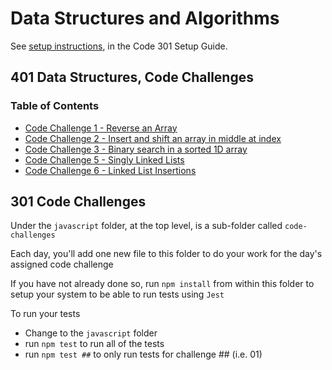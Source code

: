 # Data Structures and Algorithms

See [setup instructions](https://codefellows.github.io/setup-guide/code-301/3-code-challenges), in the Code 301 Setup Guide.

## 401 Data Structures, Code Challenges

### Table of Contents

- [Code Challenge 1 - Reverse an Array](javascript/array/array-reverse/README.md)
- [Code Challenge 2 - Insert and shift an array in middle at index](javascript/array/array-insert-shift/README.md)
- [Code Challenge 3 - Binary search in a sorted 1D array](javascript/array/array-binary-search/README.md)
- [Code Challenge 5 - Singly Linked Lists](javascript/linked-list/singly-linked-lists/README.md)
- [Code Challenge 6 - Linked List Insertions](javascript/linked-list/linked-list-insertions/README.md)

## 301 Code Challenges

Under the `javascript` folder, at the top level, is a sub-folder called `code-challenges`

Each day, you'll add one new file to this folder to do your work for the day's assigned code challenge

If you have not already done so, run `npm install` from within this folder to setup your system to be able to run tests using `Jest`

To run your tests

- Change to the `javascript` folder
- run `npm test` to run all of the tests
- run `npm test ##` to only run tests for challenge ## (i.e. 01)


